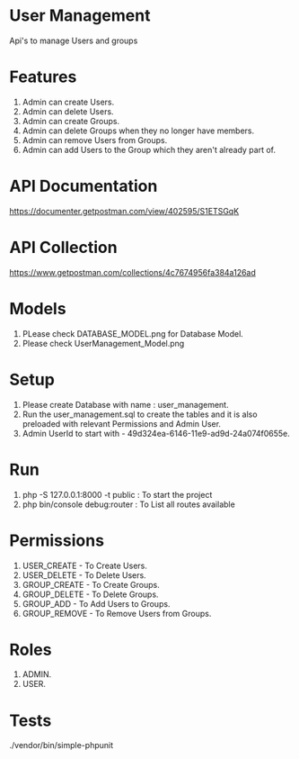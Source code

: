 # User Management

Api's to manage Users and groups

# Features
1. Admin can create Users.
2. Admin can delete Users.
3. Admin can create Groups.
4. Admin can delete Groups when they no longer have members.
5. Admin can remove Users from Groups.
6. Admin can add Users to the Group which they aren't already part of.

# API Documentation
https://documenter.getpostman.com/view/402595/S1ETSGqK

# API Collection
https://www.getpostman.com/collections/4c7674956fa384a126ad

# Models
1. PLease check DATABASE_MODEL.png for Database Model.
2. Please check UserManagement_Model.png

# Setup
1. Please create Database with name : user_management.
3. Run the user_management.sql to create the tables and it is also preloaded with relevant Permissions and Admin User.
4. Admin UserId to start with - 49d324ea-6146-11e9-ad9d-24a074f0655e.

# Run
1. php -S 127.0.0.1:8000 -t public : To start the project
2. php bin/console debug:router : To List all routes available

# Permissions
1. USER_CREATE - To Create Users.
2. USER_DELETE - To Delete Users.
3. GROUP_CREATE - To Create Groups.
4. GROUP_DELETE - To Delete Groups.
5. GROUP_ADD - To Add Users to Groups.
6. GROUP_REMOVE - To Remove Users from Groups.

# Roles
1. ADMIN.
2. USER.

# Tests
./vendor/bin/simple-phpunit 
